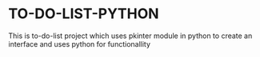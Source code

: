 # TO-DO-LIST-PYTHON
This is to-do-list project which uses pkinter module in python to create an interface and uses python for functionallity
